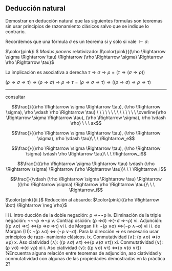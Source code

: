 Deducción natural
---
Demostrar en deducción natural que las siguientes fórmulas son teoremas sin usar principios de razonamiento clásicos salvo que se indique lo contrario. 

Recordemos que una fórmula $\sigma$ es un teorema si y sólo si vale $\vdash \sigma$:

$\color{pink}i.$ $Modus\ ponens$ relativizado: $\color{pink}{(\rho \Rightarrow \sigma \Rightarrow \tau) \Rightarrow (\rho \Rightarrow
\sigma) \Rightarrow \rho \Rightarrow \tau}$

La implicación es asociativa a derecha $\tau \Rightarrow \sigma \Rightarrow \rho = (\tau \Rightarrow (\sigma \Rightarrow \rho))$

$(\rho \Rightarrow \sigma \Rightarrow \tau) \Rightarrow (\rho \Rightarrow
\sigma) \Rightarrow \rho \Rightarrow \tau = (\rho \Rightarrow \sigma \Rightarrow \tau) \Rightarrow ((\rho \Rightarrow
\sigma) \Rightarrow \rho \Rightarrow \tau)$

---
consultar

```math
\frac{}{(\rho \Rightarrow \sigma \Rightarrow \tau), (\rho \Rightarrow
\sigma), \rho \vdash \rho \Rightarrow \tau} \ \ \ \ \ \ \ \ \ \ \ \ \ \ \overline{\rho \Rightarrow \sigma \Rightarrow \tau), (\rho \Rightarrow
\sigma), \rho \vdash \rho} \ \ \  ax
```

```math
\frac{}{(\rho \Rightarrow \sigma \Rightarrow \tau), (\rho \Rightarrow
\sigma), \rho \vdash \tau}\ \ \  \Rightarrow_e
```

```math
\frac{}{(\rho \Rightarrow \sigma \Rightarrow \tau), (\rho \Rightarrow
\sigma) \vdash \rho \Rightarrow \tau}\ \ \  \Rightarrow_i
```

```math
\frac{}{(\rho \Rightarrow \sigma \Rightarrow \tau) \vdash (\rho \Rightarrow
\sigma) \Rightarrow (\rho \Rightarrow \tau)}\ \ \ \Rightarrow_i
```

```math
\frac{}{\vdash (\rho \Rightarrow \sigma \Rightarrow \tau) \Rightarrow ((\rho \Rightarrow
\sigma) \Rightarrow \rho \Rightarrow \tau)}\ \ \ \Rightarrow_i
```



$\color{pink}{ii.}$ Reducción al absurdo: $\color{pink}{(\rho \Rightarrow \bot) \Rightarrow \neg \rho}$

i i i. Intro ducción de la doble negación: ρ ⇒¬¬ρ
iv. Eliminación de la triple negación: ¬¬¬ρ ⇒¬ρ
v. Contrap osición: (ρ ⇒σ) ⇒(¬σ ⇒¬ρ)
vi. Adjunción: ((ρ ∧σ) ⇒τ) ⇔(ρ ⇒σ ⇒τ)
vi i. de Morgan (I): ¬(ρ ∨σ) ⇔(¬ρ ∧¬σ)
vi i i. de Morgan (I I): ¬(ρ ∧σ) ⇔ (¬ρ ∨¬σ). Para la
dirección ⇒ es necesario usar principios de razo-
namiento clásicos.
ix. Conmutatividad (∧): (ρ ∧σ) ⇒(σ ∧ρ)
x. Aso ciatividad (∧): ((ρ ∧σ) ∧τ) ⇔(ρ ∧(σ ∧τ))
xi. Conmutatividad (∨): (ρ ∨σ) ⇒(σ ∨ρ)
xi i. Aso ciatividad (∨): ((ρ ∨σ) ∨τ) ⇔(ρ ∨(σ ∨τ))
¾Encuentra alguna relación entre teoremas de adjunción, aso ciatividad y conmutatividad con algunas de las
propiedades demostradas en la práctica 2?